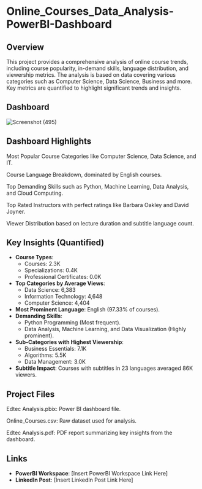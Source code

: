 # Online_Courses_Data_Analysis-PowerBI-Dashboard

## Overview
This project provides a comprehensive analysis of online course trends, including course popularity, in-demand skills, language distribution, and viewership metrics. The analysis is based on data covering various categories such as Computer Science, Data Science, Business and more. Key metrics are quantified to highlight significant trends and insights.

## Dashboard
![Screenshot (495)](https://github.com/user-attachments/assets/17a62479-5cdc-4be7-9373-f264201d276e)

## Dashboard Highlights
 Most Popular Course Categories like Computer Science, Data Science, and IT.

 Course Language Breakdown, dominated by English courses.

 Top Demanding Skills such as Python, Machine Learning, Data Analysis, and Cloud Computing.

 Top Rated Instructors with perfect ratings like Barbara Oakley and David Joyner.

 Viewer Distribution based on lecture duration and subtitle language count.

## Key Insights (Quantified)
- **Course Types**: 
  - Courses: 2.3K 
  - Specializations: 0.4K 
  - Professional Certificates: 0.0K  
- **Top Categories by Average Views**:
  - Data Science: 6,383 
  - Information Technology: 4,648 
  - Computer Science: 4,404  
- **Most Prominent Language**: English (97.33% of courses).
- **Demanding Skills**: 
  - Python Programming (Most frequent).
  - Data Analysis, Machine Learning, and Data Visualization (Highly prominent).
- **Sub-Categories with Highest Viewership**:
  - Business Essentials: 7.1K 
  - Algorithms: 5.5K 
  - Data Management: 3.0K  
- **Subtitle Impact**: Courses with subtitles in 23 languages averaged 86K viewers.

## Project Files
Edtec Analysis.pbix: Power BI dashboard file.

Online_Courses.csv: Raw dataset used for analysis.

Edtec Analysis.pdf: PDF report summarizing key insights from the dashboard.

## Links
- **PowerBI Workspace**: [Insert PowerBI Workspace Link Here]  
- **LinkedIn Post**: [Insert LinkedIn Post Link Here]  

